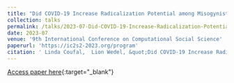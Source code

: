 ```yaml
---
title: "Did COVID-19 Increase Radicalization Potential among Misogynist Extremists?"
collection: talks
permalink: /talks/2023-07-Did-COVID-19-Increase-Radicalization-Potential-among-Misogynist-Extremists
date: 2023-07
venue: '9th International Conference on Computational Social Science'
paperurl: 'https://ic2s2-2023.org/program'
citation: ' Linda Coufal,  Lion Wedel, &quot;Did COVID-19 Increase Radicalization Potential among Misogynist Extremists?.&quot; 9th International Conference on Computational Social Science, 1900.'
---
```

[Access paper here](https://ic2s2-2023.org/program){:target="_blank"}
